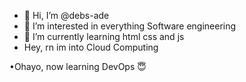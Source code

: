 - 👋 Hi, I’m @debs-ade
- 👀 I’m interested in everything Software engineering 
- 🌱 I’m currently learning html css and js
- Hey, rn im into Cloud Computing 



<!---
debs-ade/debs-ade is a ✨ special ✨ repository because its `README.md` (this file) appears on your GitHub profile.
You can click the Preview link to take a look at your changes.
--->

•Ohayo, now learning DevOps 😇
